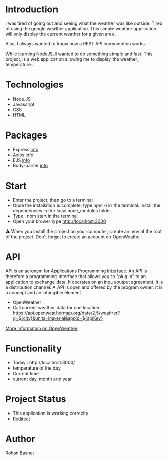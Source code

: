 # Introduction
I was tired of going out and seeing what the weather was like outside. Tired of using the google weather application. This simple weather application will only display the current weather for a given area.

Also, I always wanted to know how a REST API consumption works.

While learning NodeJS, I wanted to do something simple and fast. This project, is a web application allowing me to display the weather, temperature...

# Technologies
  - Node.JS 
  - Javascript
  - CSS
  - HTML

# Packages
  * Express [info](https://www.npmjs.com/package/express)
  * Axios [info](https://www.npmjs.com/package/axios)
  * EJS [info](https://www.npmjs.com/package/ejs)
  * Body-parser [info](https://www.npmjs.com/package/body-parser)

# Start
  * Enter the project, then go to a terminal
  * Once the installation is complete, type npm -i in the terminal. Install the dependencies in the local node_modules folder.
  * Type : npm start in the terminal
  * Open your brower type [http://localhost:3000](http://localhost:3000/)
    
⚠️ When you install the project on your computer, create an .env at the root of the project. Don't forget to create an account on OpenWeathe

# API
API is an acronym for Applications Programming Interface. An API is therefore a programming interface that allows you to "plug in" to an application to exchange data. It operates on an input/output agreement, it is a distribution channel. A API is open and offered by the program owner. It is a concept and an intangible element.

  * OpenWeather :
  * Call current weather data for one location
<clipboard-copy> https://api.openweathermap.org/data/2.5/weather?q=${city}&units=imperial&appid=${apiKey}

[More Information on OpenWeather](https://home.openweathermap.org/ "OpenWeather Home")

# Functionality
   * Today : http://localhost:3000/
   * temperature of the day
   * Current time
   * current day, month and year
 
# Project Status
  - This application is working correclty
  - [Redirect](https://lavender-mussel-garb.cyclic.app/)

# Author
  Rohan Basnet
